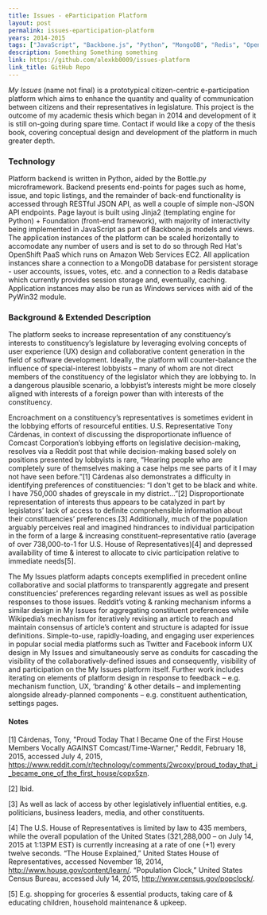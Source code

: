 ```yaml
---
title: Issues - eParticipation Platform
layout: post
permalink: issues-eparticipation-platform
years: 2014-2015
tags: ["JavaScript", "Backbone.js", "Python", "MongoDB", "Redis", "OpenShift", "RESTful", "API", "Platform", "Jinja2", "CSS3", "Incomplete" ]
description: Something Something something
link: https://github.com/alexkb0009/issues-platform
link_title: GitHub Repo
---
```



_My Issues_ (name not final) is a prototypical citizen-centric e-participation platform which aims to enhance the quantity and quality of communication between citizens and their representatives in legislature. This project is the outcome of my academic thesis which began in 2014 and development of it is still on-going during spare time. Contact if would like a copy of the thesis book, covering conceptual design and development of the platform in much greater depth.

### Technology

Platform backend is written in Python, aided by the Bottle.py microframework. Backend presents end-points for pages such as home, issue, and topic listings, and the remainder of back-end functionality is accessed through RESTful JSON API, as well a couple of simple non-JSON API endpoints. Page layout is built using Jinja2 (templating engine for Python) + Foundation (front-end framework), with majority of interactivity being implemented in JavaScript as part of Backbone.js models and views. The application instances of the platform can be scaled horizontally to accomodate any number of users and is set to do so through Red Hat's OpenShift PaaS which runs on Amazon Web Services EC2. All application instances share a connection to a MongoDB database for persistent storage - user accounts, issues, votes, etc. and a connection to a Redis database which currently provides session storage and, eventually, caching. Application instances may also be run as Windows services with aid of the PyWin32 module.

### Background & Extended Description
The platform seeks to increase representation of any constituency’s interests to constituency’s legislature by leveraging evolving concepts of user experience (UX) design and collaborative content generation in the field of software development. Ideally, the platform will counter-balance the influence of special-interest lobbyists – many of whom are not direct members of the constituency of the legislator which they are lobbying to. In a dangerous plausible scenario, a lobbyist’s interests might be more closely aligned with interests of a foreign power than with interests of the constituency.

Encroachment on a constituency’s representatives is sometimes evident in the lobbying efforts of resourceful entities. U.S. Representative Tony Cárdenas, in context of discussing the disproportionate influence of Comcast Corporation’s lobbying efforts on legislative decision-making, resolves via a Reddit post that while decision-making based solely on positions presented by lobbyists is rare, “Hearing people who are completely sure of themselves making a case helps me see parts of it I may not have seen before.”[1] Cárdenas also demonstrates a difficulty in identifying preferences of constituencies: “I don't get to be black and white. I have 750,000 shades of greyscale in my district…”[2] Disproportionate representation of interests thus appears to be catalyzed in part by legislators’ lack of access to definite comprehensible information about their constituencies’ preferences.[3] Additionally, much of the population arguably perceives real and imagined hindrances to individual participation in the form of a large & increasing constituent–representative ratio (average of over 738,000-to-1 for U.S. House of Representatives)[4] and depressed availability of time & interest to allocate to civic participation relative to immediate needs[5].

The My Issues platform adapts concepts exemplified in precedent online collaborative and social platforms to transparently aggregate and present constituencies’ preferences regarding relevant issues as well as possible responses to those issues. Reddit’s voting & ranking mechanism informs a similar design in My Issues for aggregating constituent preferences while Wikipedia’s mechanism for iteratively revising an article to reach and maintain consensus of article’s content and structure is adapted for issue definitions. Simple-to-use, rapidly-loading, and engaging user experiences in popular social media platforms such as Twitter and Facebook inform UX design in My Issues and simultaneously serve as conduits for cascading the visibility of the collaboratively-defined issues and consequently, visibility of and participation on the My Issues platform itself. Further work includes iterating on elements of platform design in response to feedback – e.g. mechanism function, UX, ‘branding’ & other details – and implementing alongside already-planned components – e.g. constituent authentication, settings pages.

#### Notes
[1] Cárdenas, Tony, "Proud Today That I Became One of the First House Members Vocally AGAINST Comcast/Time-Warner," Reddit, February 18, 2015, accessed July 4, 2015, https://www.reddit.com/r/technology/comments/2wcoxy/proud_today_that_i_became_one_of_the_first_house/copx5zn.

[2] Ibid.

[3] As well as lack of access by other legislatively influential entities, e.g. politicians, business leaders, media, and other constituents.

[4] The U.S. House of Representatives is limited by law to 435 members, while the overall population of the United States (321,288,000 – on July 14, 2015 at 1:13PM EST) is currently increasing at a rate of one (+1) every twelve seconds. “The House Explained,” United States House of Representatives, accessed November 18, 2014, http://www.house.gov/content/learn/. “Population Clock,” United States Census Bureau, accessed July 14, 2015, http://www.census.gov/popclock/.

[5] E.g. shopping for groceries & essential products, taking care of & educating children, household maintenance & upkeep.
